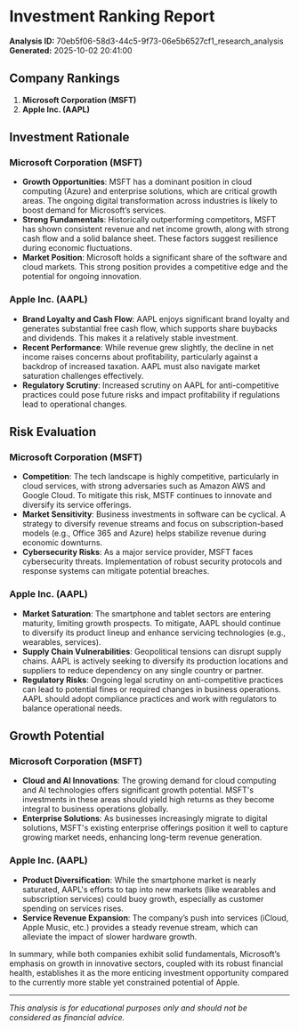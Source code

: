 # Investment Ranking Report

**Analysis ID:** 70eb5f06-58d3-44c5-9f73-06e5b6527cf1_research_analysis
**Generated:** 2025-10-02 20:41:00

## Company Rankings
1. **Microsoft Corporation (MSFT)**
2. **Apple Inc. (AAPL)**

##

## Investment Rationale
### Microsoft Corporation (MSFT)
- **Growth Opportunities**: MSFT has a dominant position in cloud computing (Azure) and enterprise solutions, which are critical growth areas. The ongoing digital transformation across industries is likely to boost demand for Microsoft’s services.
- **Strong Fundamentals**: Historically outperforming competitors, MSFT has shown consistent revenue and net income growth, along with strong cash flow and a solid balance sheet. These factors suggest resilience during economic fluctuations.
- **Market Position**: Microsoft holds a significant share of the software and cloud markets. This strong position provides a competitive edge and the potential for ongoing innovation.

### Apple Inc. (AAPL)
- **Brand Loyalty and Cash Flow**: AAPL enjoys significant brand loyalty and generates substantial free cash flow, which supports share buybacks and dividends. This makes it a relatively stable investment.
- **Recent Performance**: While revenue grew slightly, the decline in net income raises concerns about profitability, particularly against a backdrop of increased taxation. AAPL must also navigate market saturation challenges effectively.
- **Regulatory Scrutiny**: Increased scrutiny on AAPL for anti-competitive practices could pose future risks and impact profitability if regulations lead to operational changes.

##

## Risk Evaluation
### Microsoft Corporation (MSFT)
- **Competition**: The tech landscape is highly competitive, particularly in cloud services, with strong adversaries such as Amazon AWS and Google Cloud. To mitigate this risk, MSTF continues to innovate and diversify its service offerings.
- **Market Sensitivity**: Business investments in software can be cyclical. A strategy to diversify revenue streams and focus on subscription-based models (e.g., Office 365 and Azure) helps stabilize revenue during economic downturns.
- **Cybersecurity Risks**: As a major service provider, MSFT faces cybersecurity threats. Implementation of robust security protocols and response systems can mitigate potential breaches.

### Apple Inc. (AAPL)
- **Market Saturation**: The smartphone and tablet sectors are entering maturity, limiting growth prospects. To mitigate, AAPL should continue to diversify its product lineup and enhance servicing technologies (e.g., wearables, services).
- **Supply Chain Vulnerabilities**: Geopolitical tensions can disrupt supply chains. AAPL is actively seeking to diversify its production locations and suppliers to reduce dependency on any single country or partner.
- **Regulatory Risks**: Ongoing legal scrutiny on anti-competitive practices can lead to potential fines or required changes in business operations. AAPL should adopt compliance practices and work with regulators to balance operational needs.

##

## Growth Potential
### Microsoft Corporation (MSFT)
- **Cloud and AI Innovations**: The growing demand for cloud computing and AI technologies offers significant growth potential. MSFT's investments in these areas should yield high returns as they become integral to business operations globally.
- **Enterprise Solutions**: As businesses increasingly migrate to digital solutions, MSFT's existing enterprise offerings position it well to capture growing market needs, enhancing long-term revenue generation.

### Apple Inc. (AAPL)
- **Product Diversification**: While the smartphone market is nearly saturated, AAPL's efforts to tap into new markets (like wearables and subscription services) could buoy growth, especially as customer spending on services rises.
- **Service Revenue Expansion**: The company’s push into services (iCloud, Apple Music, etc.) provides a steady revenue stream, which can alleviate the impact of slower hardware growth.

In summary, while both companies exhibit solid fundamentals, Microsoft’s emphasis on growth in innovative sectors, coupled with its robust financial health, establishes it as the more enticing investment opportunity compared to the currently more stable yet constrained potential of Apple.

---
*This analysis is for educational purposes only and should not be considered as financial advice.*
